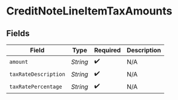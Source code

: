 # CreditNoteLineItemTaxAmounts


## Fields

| Field                | Type                 | Required             | Description          |
| -------------------- | -------------------- | -------------------- | -------------------- |
| `amount`             | *String*             | :heavy_check_mark:   | N/A                  |
| `taxRateDescription` | *String*             | :heavy_check_mark:   | N/A                  |
| `taxRatePercentage`  | *String*             | :heavy_check_mark:   | N/A                  |